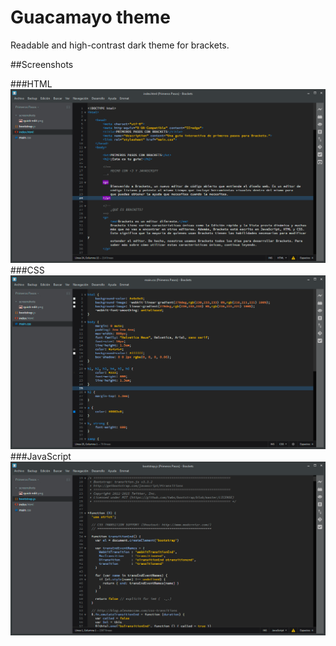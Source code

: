 # Guacamayo theme
Readable and high-contrast dark theme for brackets.

##Screenshots

###HTML
![HTML Screenshot](screenshots/html.png)
###CSS
![CSS Screenshot](screenshots/css.png)
###JavaScript
![JavaScript Screenshot](screenshots/js.png)
